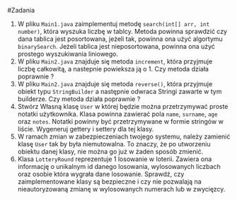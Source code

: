 #Zadania

1. W pliku `Main1.java` zaimplementuj metodę `search(int[] arr, int number)`, która wyszuka liczbę w tablcy. Metoda powinna sprawdzić czy dana tablica jest posortowana, jeżeli tak, powinna ona użyć algortymu `binarySearch`. Jeżeli tablica jest nieposortowana, powinna ona użyć prostego wyszukiwania liniowego.
2. W pliku `Main2.java` znajduje się metoda `increment`, która przyjmuje liczbę całkowitą, a nastepnie powieksza ją o 1. Czy metoda działa poprawnie ?
2. W pliku `Main2.java` znajduje się metoda `reverse()`, która przyjmuje obiekt typu `StringBuilder` a następnie odwraca Stringi zawarte w tym builderze. Czy metoda działa poprawnie ?
4. Stwórz Własną klasę `User` w której będzie można przetrzymywać proste notatki użytkownika. Klasa powinna zawierać pola `name`, `surname`, `age` oraz `notes`. Notatki powinny być przetrzymywane w formie stringów w liście. Wygeneruj gettery i settery dla tej klasy.
5. W ramach zmian w zabezpieczeniach twojego systemu, należy zamienić klasę `User` tak by była niemutowalna. To znaczy, że po utworzeniu obiektu danej klasy, nie można go już w żaden sposób zmienić. 
6. Klasa `LotteryRound` reprezentuje 1 losowanie w loterii. Zawiera ona informację o unikalnym id danego losowania, wylosowanych liczbach oraz osobie która wygrała dane losowanie. Sprawdź, czy zaimplementowane klasy są bezpieczne i czy nie pozwalają na nieautoryzowaną zmianę w wylosowanych numerach lub w zwycięzcy.